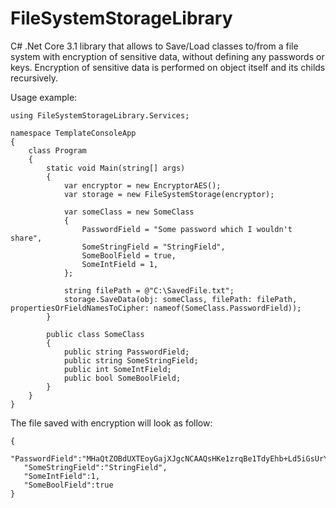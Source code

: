 # FileSystemStorageLibrary
C# .Net Core 3.1 library that allows to Save/Load classes to/from a file system with encryption of sensitive data, without defining any passwords or keys.
Encryption of sensitive data is performed on object itself and its childs recursively.

Usage example:

    using FileSystemStorageLibrary.Services;

    namespace TemplateConsoleApp
    {
        class Program
        {
            static void Main(string[] args)
            {
                var encryptor = new EncryptorAES();
                var storage = new FileSystemStorage(encryptor);

                var someClass = new SomeClass
                {
                    PasswordField = "Some password which I wouldn't share",
                    SomeStringField = "StringField",
                    SomeBoolField = true,
                    SomeIntField = 1,
                };

                string filePath = @"C:\SavedFile.txt";
                storage.SaveData(obj: someClass, filePath: filePath, propertiesOrFieldNamesToCipher: nameof(SomeClass.PasswordField));
            }

            public class SomeClass
            {
                public string PasswordField;
                public string SomeStringField;
                public int SomeIntField;
                public bool SomeBoolField;
            }
        }
    }
    
The file saved with encryption will look as follow:

    {
       "PasswordField":"MHaQtZOBdUXTEoyGajXJgcNCAAQsHKe1zrqBe1TdyEhb+Ld5iGsUrYZIzew5aZLTEF8psHIgBkH4UEafd",
       "SomeStringField":"StringField",
       "SomeIntField":1,
       "SomeBoolField":true
    }

